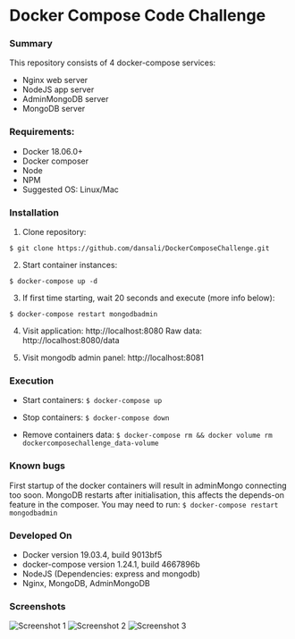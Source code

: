 # Docker Compose Code Challenge

### Summary

This repository consists of 4 docker-compose services:
* Nginx web server
* NodeJS app server
* AdminMongoDB server
* MongoDB server

### Requirements:

* Docker 18.06.0+
* Docker composer
* Node
* NPM
* Suggested OS: Linux/Mac

### Installation

1) Clone repository:

```
$ git clone https://github.com/dansali/DockerComposeChallenge.git
```
2) Start container instances:

```
$ docker-compose up -d
```
3) If first time starting, wait 20 seconds and execute (more info below):

```
$ docker-compose restart mongodbadmin
```
4) Visit application: http://localhost:8080
Raw data: http://localhost:8080/data

5) Visit mongodb admin panel: http://localhost:8081

### Execution

* Start containers:
```$ docker-compose up```

* Stop containers:
```$ docker-compose down```

* Remove containers data:
```$ docker-compose rm && docker volume rm dockercomposechallenge_data-volume```

### Known bugs

First startup of the docker containers will result in adminMongo connecting too soon. MongoDB restarts after initialisation, this affects the depends-on feature in the composer.
You may need to run:
``
$ docker-compose restart mongodbadmin
``

### Developed On

* Docker version 19.03.4, build 9013bf5
* docker-compose version 1.24.1, build 4667896b
* NodeJS (Dependencies: express and mongodb)
* Nginx, MongoDB, AdminMongoDB

### Screenshots

![Screenshot 1](https://i.imgur.com/3TD9PkR.png "Screenshot 1")
![Screenshot 2](https://i.imgur.com/3VXgaO3.png "Screenshot 2")
![Screenshot 3](https://i.imgur.com/jqQ9Wgu.png "Screenshot 3")

